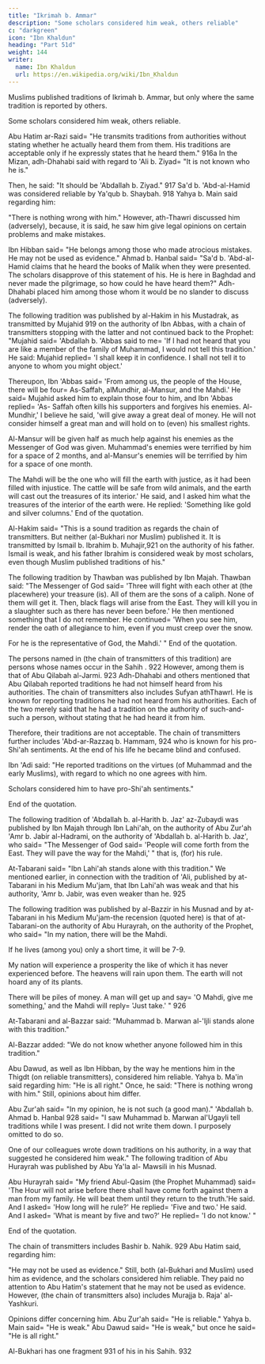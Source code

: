 ```yaml
---
title: "Ikrimah b. Ammar"
description: "Some scholars considered him weak, others reliable"
c: "darkgreen"
icon: "Ibn Khaldun"
heading: "Part 51d"
weight: 144
writer:
  name: Ibn Khaldun
  url: https://en.wikipedia.org/wiki/Ibn_Khaldun
---
```

 

Muslims published traditions of Ikrimah b. Ammar, but only where the same tradition is reported by others. 

Some scholars considered him weak, others reliable.

Abu Hatim ar-Razi said= "He transmits traditions from authorities without stating
whether he actually heard them from them. His traditions are acceptable only if he
expressly states that he heard them." 916a
In the Mizan, adh-Dhahabi said with regard to 'Ali b. Ziyad= "It is not known
who he is." 

Then, he said: "It should be 'Abdallah b. Ziyad." 917 Sa'd b. 'Abd-al-Hamid was considered reliable by Ya'qub b. Shaybah. 918 Yahya b. Main said regarding him:

"There is nothing wrong with him." However, ath-Thawri discussed him (adversely), because, it is said, he saw him give legal opinions on certain problems and make mistakes. 

Ibn Hibban said= "He belongs among those who made atrocious mistakes. He may not be used as evidence." Ahmad b. Hanbal said= "Sa'd b. 'Abd-al-Hamid claims that he heard the books of Malik when they were
presented. The scholars disapprove of this statement of his. He is here in Baghdad
and never made the pilgrimage, so how could he have heard them?" Adh-Dhahabi
placed him among those whom it would be no slander to discuss (adversely).

The following tradition was published by al-Hakim in his Mustadrak, as transmitted by Mujahid 919 on the authority of Ibn Abbas, with a chain of transmitters stopping with the latter and not continued back to the Prophet:
"Mujahid said= 'Abdallah b. 'Abbas said to me= 'If I had not heard that you are like a
member of the family of Muhammad, I would not tell this tradition.' He said:
Mujahid replied= 'I shall keep it in confidence. I shall not tell it to anyone to whom
you might object.' 

Thereupon, Ibn 'Abbas said= 'From among us, the people of the House, there will be four= As-Saffah, alMundhir, al-Mansur, and the Mahdi.' He said= Mujahid asked him to explain those four to him, and Ibn 'Abbas replied= 'As-
Saffah often kills his supporters and forgives his enemies. Al-Mundhir,' I believe he
said, 'will give away a great deal of money. He will not consider himself a great man
and will hold on to (even) his smallest rights. 

Al-Mansur will be given half as much help against his enemies as the Messenger of God was given. Muhammad's enemies
were terrified by him for a space of 2 months, <!-- 920 --> and al-Mansur's enemies will
be terrified by him for a space of one month. 

The Mahdi will be the one who will fill the earth with justice, as it had been filled with injustice. The cattle will be safe
from wild animals, and the earth will cast out the treasures of its interior.' He said,
and I asked him what the treasures of the interior of the earth were. He replied:
'Something like gold and silver columns.' End of the quotation.

Al-Hakim said= "This is a sound tradition as regards the chain of transmitters. But neither (al-Bukhari nor Muslim) published it. It is transmitted by Ismail b. Ibrahim b. Muhajir,921 on the authority of his father. Ismail is weak, and
his father Ibrahim is considered weak by most scholars, even though Muslim
published traditions of his."

The following tradition by Thawban was published by Ibn Majah. Thawban said: "The Messenger of God said= 'Three will fight with each other at (the placewhere) your treasure (is). All of them are the sons of a caliph. None of them will get
it. Then, black flags will arise from the East. They will kill you in a slaughter such
as there has never been before.' He then mentioned something that I do not remember. He continued= 'When you see him, render the oath of allegiance to him, even if you must creep over the snow. 

For he is the representative of God, the Mahdi.' " End of the quotation.

The persons named in (the chain of transmitters of this tradition) are persons whose names occur in the Sahih . 922 However, among them is that of Abu Qilabah al-Jarmi. 923 Adh-Dhahabi and others mentioned that Abu Qilabah reported
traditions he had not himself heard from his authorities. The chain of transmitters
also includes Sufyan athThawrl. He is known for reporting traditions he had not
heard from his authorities. Each of the two merely said that he had a tradition on the
authority of such-and-such a person, without stating that he had heard it from him.

Therefore, their traditions are not acceptable. The chain of transmitters further
includes 'Abd-ar-Razzaq b. Hammam, 924 who is known for his pro-Shi'ah sentiments. At the end of his life he became blind and confused. 

Ibn 'Adi said: "He reported traditions on the virtues (of Muhammad and the early Muslims), with regard to which no one agrees with him. 

Scholars considered him to have pro-Shi'ah sentiments." 

End of the quotation.


The following tradition of 'Abdallah b. al-Harith b. Jaz' az-Zubaydi was published by Ibn Majah through Ibn Lahi'ah, on the authority of Abu Zur'ah 'Amr b. Jabir al-Hadrami, on the authority of 'Abdallah b. al-Harith b. Jaz', who said= "The
Messenger of God said= 'People will come forth from the East. They will pave the
way for the Mahdi,' " that is, (for) his rule.

At-Tabarani said= "Ibn Lahi'ah stands alone with this tradition." We mentioned earlier, in connection with the tradition of 'Ali, published by at-Tabarani
in his Medium Mu'jam, that Ibn Lahi'ah was weak and that his authority, 'Amr b.
Jabir, was even weaker than he. 925

The following tradition was published by al-Bazzir in his Musnad and by at-Tabarani in his Medium Mu'jam-the recension (quoted here) is that of at-Tabarani-on the authority of Abu Hurayrah, on the authority of the Prophet, who said= "In my
nation, there will be the Mahdi. 

If he lives (among you) only a short time, it will be 7-9. 

My nation will experience a prosperity the like of which it has never experienced before. The heavens will rain upon them. The earth will not hoard any of its plants. 

There will be piles of money. A man will get up and say= 'O Mahdi, give me something,' and the Mahdi will reply= 'Just take.' " 926 

At-Tabarani and al-Bazzar said: "Muhammad b. Marwan al-'Ijli <!-- 927 --> stands alone with this tradition." 

Al-Bazzar added: "We do not know whether anyone followed him in this tradition." 

Abu Dawud, as well as Ibn Hibban, by the way he mentions him in the Thigdt (on reliable transmitters), considered him reliable. Yahya b. Ma'in said regarding him: "He is all right." Once, he said: "There is nothing wrong with him." Still, opinions about him differ.

Abu Zur'ah said= "In my opinion, he is not such (a good man)." 'Abdallah b. Ahmad b. Hanbal 928 said= "I saw Muhammad b. Marwan al'Ugayli tell traditions while I was present. I did not write them down. I purposely omitted to do so. 

One of our colleagues wrote down traditions on his authority, in a way that suggested he considered him weak."
The following tradition of Abu Hurayrah was published by Abu Ya'la al-
Mawsili in his Musnad. 

Abu Hurayrah said= "My friend Abul-Qasim (the Prophet Muhammad) said= 'The Hour will not arise before there shall have come forth
against them a man from my family. He will beat them until they return to the truth.'He said. And I asked= 'How long will he rule?' He replied= 'Five and two.' He said.
And I asked= 'What is meant by five and two?' He replied= 'I do not know.' " 

End of the quotation.

The chain of transmitters includes Bashir b. Nahik. 929 Abu Hatim said, regarding him:

"He may not be used as evidence." Still, both (al-Bukhari and Muslim) used him as evidence, and the scholars considered him reliable. They paid no attention to Abu Hatim's statement that he may not be used as evidence.
However, (the chain of transmitters also) includes Murajja b. Raja' al-Yashkuri.<!-- 930 -->

Opinions differ concerning him. Abu Zur'ah said= "He is reliable." Yahya b. Main said= "He is weak." Abu Dawud said= "He is weak," but once he said= "He is all right." 

Al-Bukhari has one fragment 931 of his in his Sahih. 932

